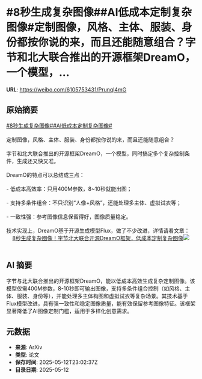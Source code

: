 # #8秒生成复杂图像##AI低成本定制复杂图像#定制图像，风格、主体、服装、身份都按你说的来，而且还能随意组合？字节和北大联合推出的开源框架DreamO，一个模型，...

**URL**: https://weibo.com/6105753431/Prunql4mG

## 原始摘要

<a href="https://m.weibo.cn/search?containerid=231522type%3D1%26t%3D10%26q%3D%238%E7%A7%92%E7%94%9F%E6%88%90%E5%A4%8D%E6%9D%82%E5%9B%BE%E5%83%8F%23&amp;extparam=%238%E7%A7%92%E7%94%9F%E6%88%90%E5%A4%8D%E6%9D%82%E5%9B%BE%E5%83%8F%23" data-hide=""><span class="surl-text">#8秒生成复杂图像#</span></a><a href="https://m.weibo.cn/search?containerid=231522type%3D1%26t%3D10%26q%3D%23AI%E4%BD%8E%E6%88%90%E6%9C%AC%E5%AE%9A%E5%88%B6%E5%A4%8D%E6%9D%82%E5%9B%BE%E5%83%8F%23&amp;extparam=%23AI%E4%BD%8E%E6%88%90%E6%9C%AC%E5%AE%9A%E5%88%B6%E5%A4%8D%E6%9D%82%E5%9B%BE%E5%83%8F%23" data-hide=""><span class="surl-text">#AI低成本定制复杂图像#</span></a><br><br>定制图像，风格、主体、服装、身份都按你说的来，而且还能随意组合？<br><br>字节和北大联合推出的开源框架DreamO，一个模型，同时搞定多个复杂控制条件，生成还又快又准。<br><br>DreamO的特点可以总结成三点：<br><br>- 低成本高效率：只用400M参数，8~10秒就能出图；<br><br>- 支持多条件组合：不只识别“人像+风格”，还能处理多主体、虚拟试衣等；<br><br>- 一致性强：参考图像信息保留得好，图像质量稳定。<br><br>技术实现上，DreamO基于开源生成模型Flux，做了不少改进，详情请看文章： <a href="https://weibo.com/ttarticle/p/show?id=2309405165516288557107" data-hide=""><span class="url-icon"><img style="width: 1rem;height: 1rem" src="https://h5.sinaimg.cn/upload/2015/09/25/3/timeline_card_small_article_default.png" referrerpolicy="no-referrer"></span><span class="surl-text">8秒生成复杂图像！字节北大联合开源DreamO框架，低成本定制复杂图像</span></a><img style="" src="https://tvax4.sinaimg.cn/large/006Fd7o3gy1i1csew4om3j30rs0fmgqu.jpg" referrerpolicy="no-referrer"><br><br>

## AI 摘要

字节与北大联合推出的开源框架DreamO，能以低成本高效生成复杂定制图像。该模型仅需400M参数，8-10秒即可输出图像，支持多条件组合控制（如风格、主体、服装、身份等），并能处理多主体构图和虚拟试衣等复杂场景。其技术基于Flux模型改进，具有强一致性和稳定图像质量，能有效保留参考图像特征。该框架显著降低了AI图像定制门槛，适用于多样化创意需求。

## 元数据

- **来源**: ArXiv
- **类型**: 论文
- **保存时间**: 2025-05-12T23:02:37Z
- **目录日期**: 2025-05-12

